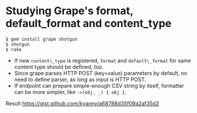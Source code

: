 Studying Grape's format, default\_format and content\_type
==========================================================

```
$ gem install grape shotgun
$ shotgun
$ rake
```

- If new `content\_type` is registered, `format` and `default\_format` for same content type should be defined, too.
- Since grape parses HTTP POST (key=value) parameters by default, no need to define parser, as long as input is HTTP POST.
- If endpoint can prepare simple-enough CSV string by itself, formatter can be more simpler, like `->(obj, _) { obj }`.

Result https://gist.github.com/kyanny/a68788d35f09a2af35d2

